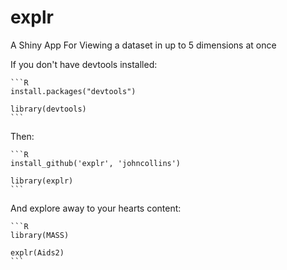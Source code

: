 explr
=====

A Shiny App For Viewing a dataset in up to 5 dimensions at once

If you don't have devtools installed:

    ```R
    install.packages("devtools")

    library(devtools)
    ```
    
Then:

    ```R
    install_github('explr', 'johncollins')
    
    library(explr)
    ```

And explore away to your hearts content:

    ```R
    library(MASS)

    explr(Aids2)
    ```
  
